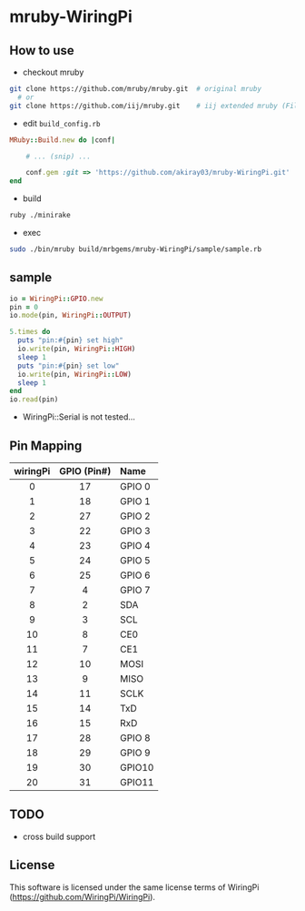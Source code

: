 mruby-WiringPi
=========

## How to use
 - checkout mruby

```bash
git clone https://github.com/mruby/mruby.git  # original mruby
  # or
git clone https://github.com/iij/mruby.git    # iij extended mruby (File, IO, Socket, ... extend)
```

  - edit `build_config.rb`

```ruby
MRuby::Build.new do |conf|

    # ... (snip) ...

    conf.gem :git => 'https://github.com/akiray03/mruby-WiringPi.git'  # add this line
end
```

 - build

```bash
ruby ./minirake
```

 - exec

```bash
sudo ./bin/mruby build/mrbgems/mruby-WiringPi/sample/sample.rb
```

## sample

```ruby
io = WiringPi::GPIO.new
pin = 0
io.mode(pin, WiringPi::OUTPUT)

5.times do
  puts "pin:#{pin} set high"
  io.write(pin, WiringPi::HIGH)
  sleep 1
  puts "pin:#{pin} set low"
  io.write(pin, WiringPi::LOW)
  sleep 1
end
io.read(pin)
```

 - WiringPi::Serial is not tested...

## Pin Mapping

| wiringPi | GPIO (Pin#) | Name   |   
|:--------:|:----:|:-------|
|      0   |  17  | GPIO 0 |
|      1   |  18  | GPIO 1 | 
|      2   |  27  | GPIO 2 | 
|      3   |  22  | GPIO 3 | 
|      4   |  23  | GPIO 4 | 
|      5   |  24  | GPIO 5 | 
|      6   |  25  | GPIO 6 | 
|      7   |   4  | GPIO 7 | 
|      8   |   2  | SDA    |   
|      9   |   3  | SCL    |   
|     10   |   8  | CE0    |   
|     11   |   7  | CE1    |   
|     12   |  10  | MOSI   |   
|     13   |   9  | MISO   |   
|     14   |  11  | SCLK   |   
|     15   |  14  | TxD    |   
|     16   |  15  | RxD    |   
|     17   |  28  | GPIO 8 | 
|     18   |  29  | GPIO 9 | 
|     19   |  30  | GPIO10 |
|     20   |  31  | GPIO11 |

## TODO

 - cross build support

## License
This software is licensed under the same license terms of WiringPi (https://github.com/WiringPi/WiringPi).

